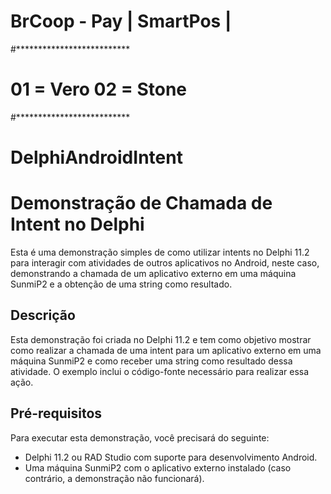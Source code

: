 # BrCoop - Pay | SmartPos |
#**************************
# 01 = Vero 02 = Stone
#**************************
# DelphiAndroidIntent
# Demonstração de Chamada de Intent no Delphi
Esta é uma demonstração simples de como utilizar intents no Delphi 11.2 para interagir com atividades de outros aplicativos no Android, neste caso, demonstrando a chamada de um aplicativo externo em uma máquina SunmiP2 e a obtenção de uma string como resultado.
## Descrição
Esta demonstração foi criada no Delphi 11.2 e tem como objetivo mostrar como realizar a chamada de uma intent para um aplicativo externo em uma máquina SunmiP2 e como receber uma string como resultado dessa atividade. O exemplo inclui o código-fonte necessário para realizar essa ação.
## Pré-requisitos
Para executar esta demonstração, você precisará do seguinte:
- Delphi 11.2 ou RAD Studio com suporte para desenvolvimento Android.
- Uma máquina SunmiP2 com o aplicativo externo instalado (caso contrário, a demonstração não funcionará).

